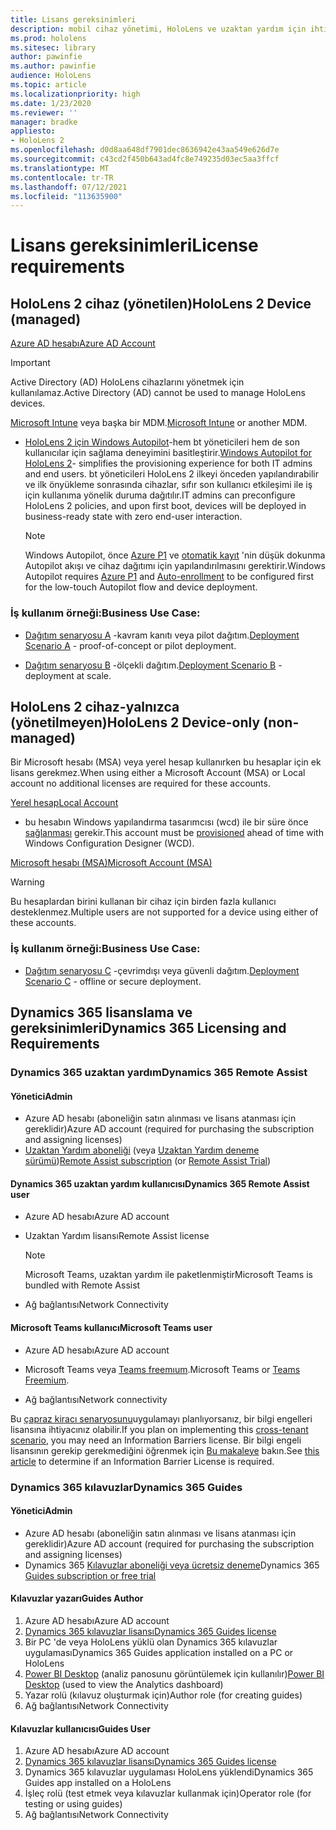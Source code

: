 ```yaml
---
title: Lisans gereksinimleri
description: mobil cihaz yönetimi, HoloLens ve uzaktan yardım için ihtiyacınız olan tüm lisans gereksinimleri ve yönergeleriyle güncel tutun.
ms.prod: hololens
ms.sitesec: library
author: pawinfie
ms.author: pawinfie
audience: HoloLens
ms.topic: article
ms.localizationpriority: high
ms.date: 1/23/2020
ms.reviewer: ''
manager: bradke
appliesto:
- HoloLens 2
ms.openlocfilehash: d0d8aa648df7901dec8636942e43aa549e626d7e
ms.sourcegitcommit: c43cd2f450b643ad4fc8e749235d03ec5aa3ffcf
ms.translationtype: MT
ms.contentlocale: tr-TR
ms.lasthandoff: 07/12/2021
ms.locfileid: "113635900"
---
```

# <a name="license-requirements"></a><span data-ttu-id="b5362-103">Lisans gereksinimleri</span><span class="sxs-lookup"><span data-stu-id="b5362-103">License requirements</span></span>

## <a name="hololens-2-device-managed"></a><span data-ttu-id="b5362-104">HoloLens 2 cihaz (yönetilen)</span><span class="sxs-lookup"><span data-stu-id="b5362-104">HoloLens 2 Device (managed)</span></span>

[<span data-ttu-id="b5362-105">Azure AD hesabı</span><span class="sxs-lookup"><span data-stu-id="b5362-105">Azure AD Account</span></span>](https://docs.microsoft.com/azure/active-directory/)

> [!IMPORTANT]
> <span data-ttu-id="b5362-106">Active Directory (AD) HoloLens cihazlarını yönetmek için kullanılamaz.</span><span class="sxs-lookup"><span data-stu-id="b5362-106">Active Directory (AD) cannot be used to manage HoloLens devices.</span></span>

<span data-ttu-id="b5362-107">[Microsoft Intune](https://docs.microsoft.com/mem/intune/fundamentals/what-is-intune) veya başka bir MDM.</span><span class="sxs-lookup"><span data-stu-id="b5362-107">[Microsoft Intune](https://docs.microsoft.com/mem/intune/fundamentals/what-is-intune) or another MDM.</span></span>
- <span data-ttu-id="b5362-108">[HoloLens 2 için Windows Autopilot](hololens2-autopilot.md)-hem bt yöneticileri hem de son kullanıcılar için sağlama deneyimini basitleştirir.</span><span class="sxs-lookup"><span data-stu-id="b5362-108">[Windows Autopilot for HoloLens 2](hololens2-autopilot.md)- simplifies the provisioning experience for both IT admins and end users.</span></span> <span data-ttu-id="b5362-109">bt yöneticileri HoloLens 2 ilkeyi önceden yapılandırabilir ve ilk önyükleme sonrasında cihazlar, sıfır son kullanıcı etkileşimi ile iş için kullanıma yönelik duruma dağıtılır.</span><span class="sxs-lookup"><span data-stu-id="b5362-109">IT admins can preconfigure HoloLens 2 policies, and upon first boot, devices will be deployed in business-ready state with zero end-user interaction.</span></span> 

  > [!NOTE]
  > <span data-ttu-id="b5362-110">Windows Autopilot, önce [Azure P1](https://docs.microsoft.com/azure/active-directory/fundamentals/active-directory-whatis) ve [otomatik kayıt](https://docs.microsoft.com/mem/intune/enrollment/windows-enroll#enable-windows-10-automatic-enrollment) 'nin düşük dokunma Autopilot akışı ve cihaz dağıtımı için yapılandırılmasını gerektirir.</span><span class="sxs-lookup"><span data-stu-id="b5362-110">Windows Autopilot requires [Azure P1](https://docs.microsoft.com/azure/active-directory/fundamentals/active-directory-whatis) and [Auto-enrollment](https://docs.microsoft.com/mem/intune/enrollment/windows-enroll#enable-windows-10-automatic-enrollment) to be configured first for the low-touch Autopilot flow and device deployment.</span></span> 

### <a name="business-use-case"></a><span data-ttu-id="b5362-111">İş kullanım örneği:</span><span class="sxs-lookup"><span data-stu-id="b5362-111">Business Use Case:</span></span> 

- <span data-ttu-id="b5362-112">[Dağıtım senaryosu A](hololens-requirements.md#scenario-a-deploy-to-cloud-connected-devices) -kavram kanıtı veya pilot dağıtım.</span><span class="sxs-lookup"><span data-stu-id="b5362-112">[Deployment Scenario A](hololens-requirements.md#scenario-a-deploy-to-cloud-connected-devices) - proof-of-concept or pilot deployment.</span></span>

- <span data-ttu-id="b5362-113">[Dağıtım senaryosu B](hololens-requirements.md#scenario-b-deploy-inside-your-organizations-network) -ölçekli dağıtım.</span><span class="sxs-lookup"><span data-stu-id="b5362-113">[Deployment Scenario B](hololens-requirements.md#scenario-b-deploy-inside-your-organizations-network) - deployment at scale.</span></span>

## <a name="hololens-2-device-only-non-managed"></a><span data-ttu-id="b5362-114">HoloLens 2 cihaz-yalnızca (yönetilmeyen)</span><span class="sxs-lookup"><span data-stu-id="b5362-114">HoloLens 2 Device-only (non-managed)</span></span>

<span data-ttu-id="b5362-115">Bir Microsoft hesabı (MSA) veya yerel hesap kullanırken bu hesaplar için ek lisans gerekmez.</span><span class="sxs-lookup"><span data-stu-id="b5362-115">When using either a Microsoft Account (MSA) or Local account no additional licenses are required for these accounts.</span></span>

[<span data-ttu-id="b5362-116">Yerel hesap</span><span class="sxs-lookup"><span data-stu-id="b5362-116">Local Account</span></span>](https://docs.microsoft.com/windows/security/identity-protection/access-control/local-accounts)

- <span data-ttu-id="b5362-117">bu hesabın Windows yapılandırma tasarımcısı (wcd) ile bir süre önce [sağlanması](hololens-provisioning.md#provisioning-package-hololens-wizard) gerekir.</span><span class="sxs-lookup"><span data-stu-id="b5362-117">This account must be [provisioned](hololens-provisioning.md#provisioning-package-hololens-wizard) ahead of time with Windows Configuration Designer (WCD).</span></span>

[<span data-ttu-id="b5362-118">Microsoft hesabı (MSA)</span><span class="sxs-lookup"><span data-stu-id="b5362-118">Microsoft Account (MSA)</span></span>](https://docs.microsoft.com/windows/security/identity-protection/access-control/microsoft-accounts)

> [!WARNING]
> <span data-ttu-id="b5362-119">Bu hesaplardan birini kullanan bir cihaz için birden fazla kullanıcı desteklenmez.</span><span class="sxs-lookup"><span data-stu-id="b5362-119">Multiple users are not supported for a device using either of these accounts.</span></span>

### <a name="business-use-case"></a><span data-ttu-id="b5362-120">İş kullanım örneği:</span><span class="sxs-lookup"><span data-stu-id="b5362-120">Business Use Case:</span></span> 

- <span data-ttu-id="b5362-121">[Dağıtım senaryosu C](hololens-requirements.md#scenario-c-deploy-in-secure-offline-environment) -çevrimdışı veya güvenli dağıtım.</span><span class="sxs-lookup"><span data-stu-id="b5362-121">[Deployment Scenario C](hololens-requirements.md#scenario-c-deploy-in-secure-offline-environment) - offline or secure deployment.</span></span>
 
## <a name="dynamics-365-licensing-and-requirements"></a><span data-ttu-id="b5362-122">Dynamics 365 lisanslama ve gereksinimleri</span><span class="sxs-lookup"><span data-stu-id="b5362-122">Dynamics 365 Licensing and Requirements</span></span>

### <a name="dynamics-365-remote-assist"></a><span data-ttu-id="b5362-123">Dynamics 365 uzaktan yardım</span><span class="sxs-lookup"><span data-stu-id="b5362-123">Dynamics 365 Remote Assist</span></span> 

#### <a name="admin"></a><span data-ttu-id="b5362-124">Yönetici</span><span class="sxs-lookup"><span data-stu-id="b5362-124">Admin</span></span>

- <span data-ttu-id="b5362-125">Azure AD hesabı (aboneliğin satın alınması ve lisans atanması için gereklidir)</span><span class="sxs-lookup"><span data-stu-id="b5362-125">Azure AD account (required for purchasing the subscription and assigning licenses)</span></span>
- <span data-ttu-id="b5362-126">[Uzaktan Yardım aboneliği](https://docs.microsoft.com/dynamics365/mixed-reality/remote-assist/buy-and-deploy-remote-assist) (veya [Uzaktan Yardım deneme sürümü](https://docs.microsoft.com/dynamics365/mixed-reality/remote-assist/try-remote-assist))</span><span class="sxs-lookup"><span data-stu-id="b5362-126">[Remote Assist subscription](https://docs.microsoft.com/dynamics365/mixed-reality/remote-assist/buy-and-deploy-remote-assist) (or [Remote Assist Trial](https://docs.microsoft.com/dynamics365/mixed-reality/remote-assist/try-remote-assist))</span></span>
    
#### <a name="dynamics-365-remote-assist-user"></a><span data-ttu-id="b5362-127">Dynamics 365 uzaktan yardım kullanıcısı</span><span class="sxs-lookup"><span data-stu-id="b5362-127">Dynamics 365 Remote Assist user</span></span>

- <span data-ttu-id="b5362-128">Azure AD hesabı</span><span class="sxs-lookup"><span data-stu-id="b5362-128">Azure AD account</span></span>

- <span data-ttu-id="b5362-129">Uzaktan Yardım lisansı</span><span class="sxs-lookup"><span data-stu-id="b5362-129">Remote Assist license</span></span> 

  > [!NOTE]
  > <span data-ttu-id="b5362-130">Microsoft Teams, uzaktan yardım ile paketlenmiştir</span><span class="sxs-lookup"><span data-stu-id="b5362-130">Microsoft Teams is bundled with Remote Assist</span></span>

- <span data-ttu-id="b5362-131">Ağ bağlantısı</span><span class="sxs-lookup"><span data-stu-id="b5362-131">Network Connectivity</span></span>

#### <a name="microsoft-teams-user"></a><span data-ttu-id="b5362-132">Microsoft Teams kullanıcı</span><span class="sxs-lookup"><span data-stu-id="b5362-132">Microsoft Teams user</span></span>

- <span data-ttu-id="b5362-133">Azure AD hesabı</span><span class="sxs-lookup"><span data-stu-id="b5362-133">Azure AD account</span></span>

- <span data-ttu-id="b5362-134">Microsoft Teams veya [Teams freemıum](https://products.office.com/microsoft-teams/free).</span><span class="sxs-lookup"><span data-stu-id="b5362-134">Microsoft Teams or [Teams Freemium](https://products.office.com/microsoft-teams/free).</span></span>

- <span data-ttu-id="b5362-135">Ağ bağlantısı</span><span class="sxs-lookup"><span data-stu-id="b5362-135">Network connectivity</span></span>

<span data-ttu-id="b5362-136">Bu [çapraz kiracı senaryosunu](https://docs.microsoft.com/dynamics365/mixed-reality/remote-assist/cross-tenant-overview#scenario-2-leasing-services-to-other-tenants)uygulamayı planlıyorsanız, bir bilgi engelleri lisansına ihtiyacınız olabilir.</span><span class="sxs-lookup"><span data-stu-id="b5362-136">If you plan on implementing this [cross-tenant scenario](https://docs.microsoft.com/dynamics365/mixed-reality/remote-assist/cross-tenant-overview#scenario-2-leasing-services-to-other-tenants), you may need an Information Barriers license.</span></span> <span data-ttu-id="b5362-137">Bir bilgi engeli lisansının gerekip gerekmediğini öğrenmek için [Bu makaleye](https://docs.microsoft.com/dynamics365/mixed-reality/remote-assist/cross-tenant-licensing-implementation#step-1-determine-if-information-barriers-are-necessary) bakın.</span><span class="sxs-lookup"><span data-stu-id="b5362-137">See [this article](https://docs.microsoft.com/dynamics365/mixed-reality/remote-assist/cross-tenant-licensing-implementation#step-1-determine-if-information-barriers-are-necessary) to determine if an Information Barrier License is required.</span></span>

### <a name="dynamics-365-guides"></a><span data-ttu-id="b5362-138">Dynamics 365 kılavuzlar</span><span class="sxs-lookup"><span data-stu-id="b5362-138">Dynamics 365 Guides</span></span> 

#### <a name="admin"></a><span data-ttu-id="b5362-139">Yönetici</span><span class="sxs-lookup"><span data-stu-id="b5362-139">Admin</span></span>

- <span data-ttu-id="b5362-140">Azure AD hesabı (aboneliğin satın alınması ve lisans atanması için gereklidir)</span><span class="sxs-lookup"><span data-stu-id="b5362-140">Azure AD account (required for purchasing the subscription and assigning licenses)</span></span>
- <span data-ttu-id="b5362-141">Dynamics 365 [Kılavuzlar aboneliği veya ücretsiz deneme](https://docs.microsoft.com/dynamics365/mixed-reality/guides/setup-step-one)</span><span class="sxs-lookup"><span data-stu-id="b5362-141">Dynamics 365 [Guides subscription or free trial](https://docs.microsoft.com/dynamics365/mixed-reality/guides/setup-step-one)</span></span>

#### <a name="guides-author"></a><span data-ttu-id="b5362-142">Kılavuzlar yazarı</span><span class="sxs-lookup"><span data-stu-id="b5362-142">Guides Author</span></span>

1. <span data-ttu-id="b5362-143">Azure AD hesabı</span><span class="sxs-lookup"><span data-stu-id="b5362-143">Azure AD account</span></span>
1. [<span data-ttu-id="b5362-144">Dynamics 365 kılavuzlar lisansı</span><span class="sxs-lookup"><span data-stu-id="b5362-144">Dynamics 365 Guides license</span></span>](/dynamics365/mixed-reality/guides/requirements)
1. <span data-ttu-id="b5362-145">Bir PC 'de veya HoloLens yüklü olan Dynamics 365 kılavuzlar uygulaması</span><span class="sxs-lookup"><span data-stu-id="b5362-145">Dynamics 365 Guides application installed on a PC or HoloLens</span></span>
1. <span data-ttu-id="b5362-146">[Power BI Desktop](https://powerbi.microsoft.com/desktop/) (analiz panosunu görüntülemek için kullanılır)</span><span class="sxs-lookup"><span data-stu-id="b5362-146">[Power BI Desktop](https://powerbi.microsoft.com/desktop/) (used to view the Analytics dashboard)</span></span>
1. <span data-ttu-id="b5362-147">Yazar rolü (kılavuz oluşturmak için)</span><span class="sxs-lookup"><span data-stu-id="b5362-147">Author role (for creating guides)</span></span>
1. <span data-ttu-id="b5362-148">Ağ bağlantısı</span><span class="sxs-lookup"><span data-stu-id="b5362-148">Network Connectivity</span></span>

#### <a name="guides-user"></a><span data-ttu-id="b5362-149">Kılavuzlar kullanıcısı</span><span class="sxs-lookup"><span data-stu-id="b5362-149">Guides User</span></span>

1. <span data-ttu-id="b5362-150">Azure AD hesabı</span><span class="sxs-lookup"><span data-stu-id="b5362-150">Azure AD account</span></span>
1. [<span data-ttu-id="b5362-151">Dynamics 365 kılavuzlar lisansı</span><span class="sxs-lookup"><span data-stu-id="b5362-151">Dynamics 365 Guides license</span></span>](/dynamics365/mixed-reality/guides/requirements)
1. <span data-ttu-id="b5362-152">Dynamics 365 kılavuzlar uygulaması HoloLens yüklendi</span><span class="sxs-lookup"><span data-stu-id="b5362-152">Dynamics 365 Guides app installed on a HoloLens</span></span>
1. <span data-ttu-id="b5362-153">İşleç rolü (test etmek veya kılavuzlar kullanmak için)</span><span class="sxs-lookup"><span data-stu-id="b5362-153">Operator role (for testing or using guides)</span></span>
1. <span data-ttu-id="b5362-154">Ağ bağlantısı</span><span class="sxs-lookup"><span data-stu-id="b5362-154">Network Connectivity</span></span>
